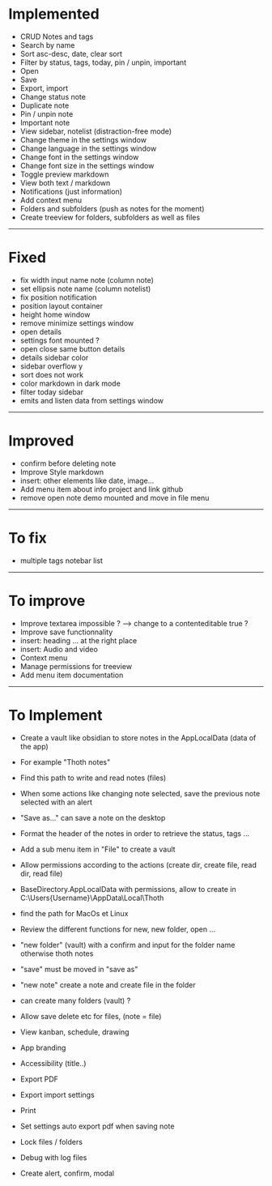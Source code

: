 # Implemented
- CRUD Notes and tags
- Search by name
- Sort asc-desc, date, clear sort
- Filter by status, tags, today, pin / unpin, important
- Open
- Save
- Export, import
- Change status note
- Duplicate note
- Pin / unpin note
- Important note
- View sidebar, notelist (distraction-free mode)
- Change theme in the settings window
- Change language in the settings window
- Change font in the settings window
- Change font size in the settings window
- Toggle preview markdown
- View both text / markdown
- Notifications (just information)
- Add context menu
- Folders and subfolders (push as notes for the moment)
- Create treeview for folders, subfolders as well as files
---

# Fixed
- fix width input name note (column note)
- set ellipsis note name (column notelist)
- fix position notification
- position layout container
- height home window
- remove minimize settings window
- open details
- settings font mounted ?
- open close same button details
- details sidebar color
- sidebar overflow y
- sort does not work
- color markdown in dark mode
- filter today sidebar 
- emits and listen data from settings window
---

# Improved 
- confirm before deleting note
- Improve Style markdown
- insert: other elements like date, image...
- Add menu item about info project and link github 
- remove open note demo mounted and move in file menu 
---

# To fix
- multiple tags notebar list
---

# To improve
- Improve textarea impossible ? --> change to a contenteditable true ?
- Improve save functionnality
- insert: heading ... at the right place
- insert: Audio and video
- Context menu 
- Manage permissions for treeview
- Add menu item documentation
---

# To Implement
- Create a vault like obsidian to store notes in the AppLocalData (data of the app)
- For example "Thoth notes"
- Find this path to write and read notes (files)
- When some actions like changing note selected, save the previous note selected with an alert
- "Save as..." can save a note on the desktop
- Format the header of the notes in order to retrieve the status, tags ...
- Add a sub menu item in "File" to create a vault
- Allow permissions according to the actions (create dir, create file, read dir, read file)
- BaseDirectory.AppLocalData with permissions, allow to create in C:\Users\{Username}\AppData\Local\Thoth
- find the path for MacOs et Linux
- Review the different functions for new, new folder, open ...
- "new folder" (vault) with a confirm and input for the folder name otherwise thoth notes
- "save" must be moved in "save as"
- "new note" create a note and create file in the folder
- can create many folders (vault) ?
- Allow save delete etc for files, (note = file)

- View kanban, schedule, drawing
- App branding
- Accessibility (title..)
- Export PDF
- Export import settings
- Print
- Set settings auto export pdf when saving note

- Lock files / folders 
- Debug with log files
- Create alert, confirm, modal
